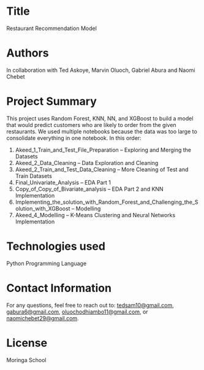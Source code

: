 # Title
Restaurant Recommendation Model

# Authors
In collaboration with Ted Askoye, Marvin Oluoch, Gabriel Abura and Naomi Chebet

# Project Summary
This project uses Random Forest, KNN, NN, and XGBoost to build a model that would predict customers who are likely to order from the given restaurants.
We used multiple notebooks because the data was too large to consolidate everything in one notebook.
In this order:
1. Akeed_1_Train_and_Test_File_Preparation – Exploring and Merging the Datasets
2. Akeed_2_Data_Cleaning – Data Exploration and Cleaning
3. Akeed_2_Train_and_Test_Data_Cleaning – More Cleaning of Test and Train Datasets
4. Final_Univariate_Analysis – EDA Part 1
5. Copy_of_Copy_of_Bivariate_analysis – EDA Part 2 and KNN Implementation
6. Implementing_the_solution_with_Random_Forest_and_Challenging_the_Solution_with_XGBoost – Modelling
7. Akeed_4_Modelling – K-Means Clustering and Neural Networks Implementation

# Technologies used
Python Programming Language

# Contact Information 
For any questions, feel free to reach out to: tedsam10@gmail.com, gabura6@gmail.com, oluochodhiambo11@gmail.com, or naomichebet29@gmail.com.

# License
Moringa School





